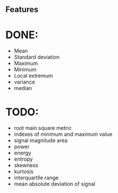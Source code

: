 ## Features

# DONE:

* Mean
* Standard deviation
* Maximum
* Minimum
* Local extremum
* variance
* median


# TODO:

* root main square metric
* indexes of minimum and maximum value
* signal magnitude area
* power
* energy
* entropy
* skewness
* kurtosis
* interquartlle range
* mean absolute deviation of signal
